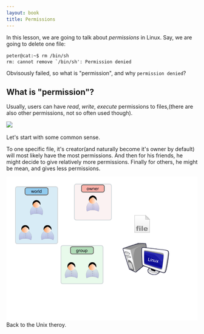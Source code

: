 ```yaml
---
layout: book
title: Permissions
---
```


In this lesson, we are going to talk about _permissions_ in Linux. Say, we are
going to delete one file:

    peter@cat:~$ rm /bin/sh
    rm: cannot remove `/bin/sh': Permission denied


Obvisously failed, so what is "permission", and why `permission denied`?

## What is "permission"?
Usually, users can have _read_, _write_, _execute_ permissions to files,(there are
also other permissions, not so often used though).

<div class="slide">
  <img src="/LGCB-assets/bash/perm_1.png" />
</div>

Let's start with some common sense.

To one specific file, it's creator(and naturally become it's owner by
default) will most likely have the most permissions. And then for his friends,
he might decide to give relatively more permissions. Finally for others, he
might be mean, and gives less permissions.

<div class="slide">
  <img src="images/bash_perm/2.png" />
</div>
Back to the Unix theroy.
